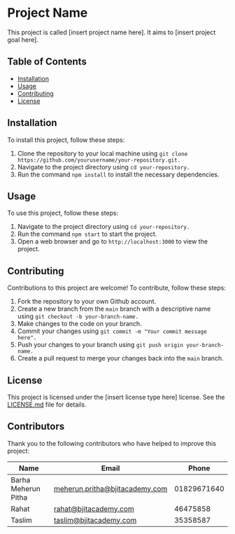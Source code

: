 # Project Name

This project is called [insert project name here]. It aims to [insert project goal here].

## Table of Contents
- [Installation]()
- [Usage]()
- [Contributing]()
- [License]()

## Installation

To install this project, follow these steps:

1. Clone the repository to your local machine using `git clone https://github.com/yourusername/your-repository.git.`
2. Navigate to the project directory using `cd your-repository.`
3. Run the command `npm install` to install the necessary dependencies.

## Usage

To use this project, follow these steps:


1. Navigate to the project directory using `cd your-repository.` 
2. Run the command `npm start` to start the project.
3. Open a web browser and go to `http://localhost:3000` to view the project.

## Contributing

Contributions to this project are welcome! To contribute, follow these steps:

1. Fork the repository to your own Github account.
2. Create a new branch from the `main` branch with a descriptive name using `git checkout -b your-branch-name.`
3. Make changes to the code on your branch.
4. Commit your changes using `git commit -m "Your commit message here".`
5. Push your changes to your branch using `git push origin your-branch-name.` 
6. Create a pull request to merge your changes back into the `main` branch.

## License

This project is licensed under the [insert license type here] license. See the [LICENSE.md]() file for details.

## Contributors

Thank you to the following contributors who have helped to improve this project:

| Name  | Email | Phone |
| ------------- | ------------- | ------------- |
| Barha Meherun Pitha  | meherun.pritha@bjitacademy.com  | 01829671640 |
| Rahat  | rahat@bjitacademy.com  | 46475858 |
| Taslim  | taslim@bjitacademy.com  | 35358587 |
